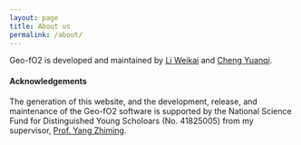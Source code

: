 ```yaml
---
layout: page
title: About us
permalink: /about/
---
```

Geo-fO2 is developed and maintained by [Li Weikai](geo-fo2@hotmail.com) and [Cheng Yuanqi](qyc@pku.edu.cn).

#### __Acknowledgements__ 

The generation of this website, and the development, release, and maintenance of the Geo-fO2 software is supported by the National Science Fund for Distinguished Young Scholoars (No. 41825005) from my supervisor, [Prof. Yang Zhiming](https://www.researchgate.net/profile/Zhiming_Yang2).